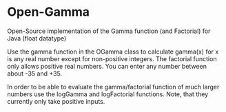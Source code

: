 # Open-Gamma
Open-Source implementation of the Gamma function (and Factorial) for Java (float datatype) 

Use the gamma function in the OGamma class to calculate gamma(x) for x is any real number except for non-positive integers. The factorial function only allows positive real numbers. You can enter any number between about -35 and +35.

In order to be able to evaluate the gamma/factorial function of much larger numbers use the logGamma and logFactorial functions. Note, that they currently only take positive inputs.
